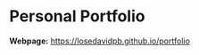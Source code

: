 # Personal Portfolio

<span><b>Webpage:</b></span>
<a href="https://losedavidpb.github.io">https://losedavidpb.github.io/portfolio</a>
